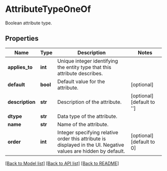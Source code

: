 # AttributeTypeOneOf

Boolean attribute type.
## Properties
Name | Type | Description | Notes
------------ | ------------- | ------------- | -------------
**applies_to** | **int** | Unique integer identifying the entity type that this attribute describes. | 
**default** | **bool** | Default value for the attribute. | [optional] 
**description** | **str** | Description of the attribute. | [optional] [default to '']
**dtype** | **str** | Data type of the attribute. | 
**name** | **str** | Name of the attribute. | 
**order** | **int** | Integer specifying relative order this attribute is displayed in the UI. Negative values are hidden by default. | [optional] [default to 0]

[[Back to Model list]](../README.md#documentation-for-models) [[Back to API list]](../README.md#documentation-for-api-endpoints) [[Back to README]](../README.md)


